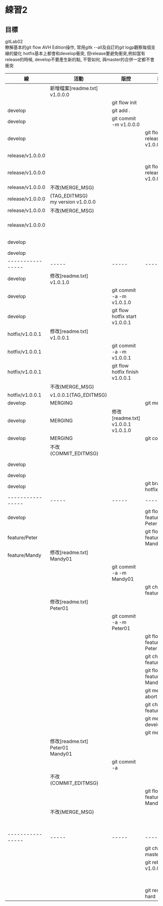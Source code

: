 # 綀習2
## 目標
gitLab02  
瞭解基本的git flow AVH Edition操作, 常用gitk --all及自訂的git logp觀察每個支線的變化
hotfix基本上都會和develop衝突, 但release要避免衝突,例如當有release的時候, develop不要產生新的點, 不管如何, 與master的合併一定都不會衝突

|線              | 活動| 版控| 操作| 查詢|
|----------------|-----|----|-----|-----|
|                |新增檔案[readme.txt]<br>v1.0.0.0|
|                |       |git flow init|
|develop         |       |git add .|
|develop         |       |git commit -m v1.0.0.0|
|develop         |           ||git flow release start v1.0.0.0|
|release/v1.0.0.0|                |||git branch
|release/v1.0.0.0|           ||git flow release finish v1.0.0.0|
|release/v1.0.0.0|不改(MERGE_MSG)|
|release/v1.0.0.0|(TAG_EDITMSG)<br>my version v1.0.0.0|
|release/v1.0.0.0|不改(MERGE_MSG)|
|release/v1.0.0.0|                |||git show v1.0.0.0
|develop         |                |||git branch
|develop         |                |||gitk
|----------------|-----|-----|-----|-----|
|develop         |修改[readme.txt]<br>v1.0.1.0|
|develop         |     |git commit -a -m v1.0.1.0|
|develop         |     |git flow hotfix start v1.0.0.1|
|hotfix/v1.0.0.1 |修改[readme.txt]<br>v1.0.0.1|
|hotfix/v1.0.0.1 |     |git commit -a -m v1.0.0.1|
|hotfix/v1.0.0.1 |     |git flow hotfix finish v1.0.0.1|
|                |不改(MERGE_MSG)|
|hotfix/v1.0.0.1 |v1.0.0.1(TAG_EDITMSG)|
|develop|MERGING |     |git mergetool
|develop|MERGING |修改[readme.txt]<br>v1.0.0.1<br>v1.0.1.0|
|develop|MERGING |     |git commit -a
|                |不改(COMMIT_EDITMSG)
|develop         |                 |||git branch
|develop         |                 |||gitk
|develop         |           ||git branch -d hotfix/v1.0.0.1
|----------------|-----|-----|-----|-----|
|develop         |           ||git flow feature start Peter|
|feature/Peter   |           ||git flow feature start Mandy
|feature/Mandy   |修改[readme.txt]<br>Mandy01|
|                |     |git commit -a -m Mandy01
|                |           ||git checkout feature/Peter
|                |修改[readme.txt]<br>Peter01|
|                |     |git commit -a -m Peter01
|                |           ||git flow feature finish Peter
|                |           ||git checkout feature/Mandy
|                |           ||git flow feature finish Mandy
|                |           ||git merge --abort
|                |           ||git checkout feature/Mandy
|                |           ||git merge develop
|                |           ||git mergetool
|                |修改[readme.txt]<br>Peter01<br>Mandy01
|                |      |git commit -a
|                |不改(COMMIT_EDITMSG)
|                |           ||git flow feature finish Mandy
|                |不改(MERGE_MSG)
|                |                 |||git branch
|----------------|-----|-----|-----|-----|
|                |           ||git checkout master
|                |           ||git rebase -i v1.0.0.0
|                |                 |||git reflog
|                |           ||git reset --hard <sha>
